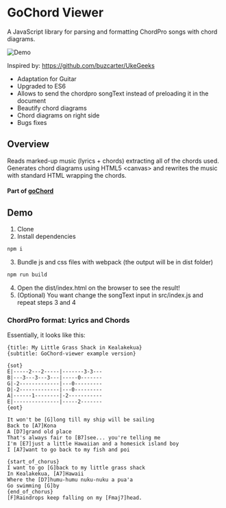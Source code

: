 # GoChord Viewer
A JavaScript library for parsing and formatting ChordPro songs with chord diagrams.

![Demo](https://github.com/jrmora/goChord-viewer/blob/master/GoChordViewer.png)

Inspired by: https://github.com/buzcarter/UkeGeeks

* Adaptation for Guitar
* Upgraded to ES6 
* Allows to send the chordpro songText instead of preloading it in the document
* Beautify chord diagrams
* Chord diagrams on right side
* Bugs fixes

## Overview
Reads marked-up music (lyrics + chords) extracting all of the chords used.
Generates chord diagrams using HTML5 &lt;canvas&gt; and rewrites the music with standard HTML wrapping the chords.

#### Part of [goChord](https://gochord.com/)

## Demo
1.  Clone
2.  Install dependencies
```bash 
npm i
```
3.  Bundle js and css files with webpack (the output will be in dist folder)
```bash 
npm run build
```
4.  Open the dist/index.html on the browser to see the result!
5.  (Optional) You want change the songText input in src/index.js and repeat steps 3 and 4

### ChordPro format: Lyrics and Chords

Essentially, it looks like this:

```
{title: My Little Grass Shack in Kealakekua}
{subtitle: GoChord-viewer example version}

{sot}
E|-----2---2-----|-------3-3---
B|---3---3---3---|-----0-------
G|-2-------------|---0---------
D|-2-------------|---0---------
A|------1--------|-2-----------
E|---------------|-----2-------
{eot}

It won't be [G]long till my ship will be sailing
Back to [A7]Kona
A [D7]grand old place
That's always fair to [B7]see... you're telling me
I'm [E7]just a little Hawaiian and a homesick island boy
I [A7]want to go back to my fish and poi

{start_of_chorus}
I want to go [G]back to my little grass shack
In Kealakekua, [A7]Hawaii
Where the [D7]humu-humu nuku-nuku a pua'a
Go swimming [G]by
{end_of_chorus}
[F]Raindrops keep falling on my [Fmaj7]head.
```

